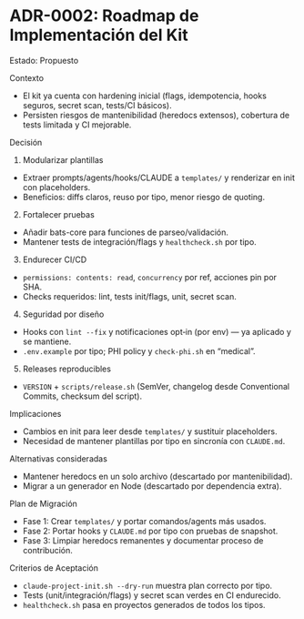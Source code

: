 # ADR-0002: Roadmap de Implementación del Kit

Estado: Propuesto

Contexto
- El kit ya cuenta con hardening inicial (flags, idempotencia, hooks seguros, secret scan, tests/CI básicos).
- Persisten riesgos de mantenibilidad (heredocs extensos), cobertura de tests limitada y CI mejorable.

Decisión
1. Modularizar plantillas
- Extraer prompts/agents/hooks/CLAUDE a `templates/` y renderizar en init con placeholders.
- Beneficios: diffs claros, reuso por tipo, menor riesgo de quoting.

2. Fortalecer pruebas
- Añadir bats-core para funciones de parseo/validación.
- Mantener tests de integración/flags y `healthcheck.sh` por tipo.

3. Endurecer CI/CD
- `permissions: contents: read`, `concurrency` por ref, acciones pin por SHA.
- Checks requeridos: lint, tests init/flags, unit, secret scan.

4. Seguridad por diseño
- Hooks con `lint --fix` y notificaciones opt‑in (por env) — ya aplicado y se mantiene.
- `.env.example` por tipo; PHI policy y `check-phi.sh` en “medical”.

5. Releases reproducibles
- `VERSION` + `scripts/release.sh` (SemVer, changelog desde Conventional Commits, checksum del script).

Implicaciones
- Cambios en init para leer desde `templates/` y sustituir placeholders.
- Necesidad de mantener plantillas por tipo en sincronía con `CLAUDE.md`.

Alternativas consideradas
- Mantener heredocs en un solo archivo (descartado por mantenibilidad).
- Migrar a un generador en Node (descartado por dependencia extra).

Plan de Migración
- Fase 1: Crear `templates/` y portar comandos/agents más usados.
- Fase 2: Portar hooks y `CLAUDE.md` por tipo con pruebas de snapshot.
- Fase 3: Limpiar heredocs remanentes y documentar proceso de contribución.

Criterios de Aceptación
- `claude-project-init.sh --dry-run` muestra plan correcto por tipo.
- Tests (unit/integración/flags) y secret scan verdes en CI endurecido.
- `healthcheck.sh` pasa en proyectos generados de todos los tipos.

